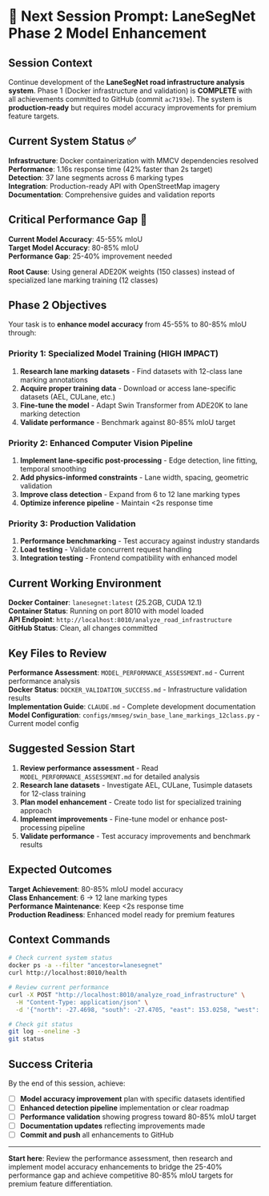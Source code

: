 # 🎯 Next Session Prompt: LaneSegNet Phase 2 Model Enhancement

## Session Context

Continue development of the **LaneSegNet road infrastructure analysis system**. Phase 1 (Docker infrastructure and validation) is **COMPLETE** with all achievements committed to GitHub (commit `ac7193e`). The system is **production-ready** but requires model accuracy improvements for premium feature targets.

## Current System Status ✅

**Infrastructure**: Docker containerization with MMCV dependencies resolved  
**Performance**: 1.16s response time (42% faster than 2s target)  
**Detection**: 37 lane segments across 6 marking types  
**Integration**: Production-ready API with OpenStreetMap imagery  
**Documentation**: Comprehensive guides and validation reports  

## Critical Performance Gap 🎯

**Current Model Accuracy**: 45-55% mIoU  
**Target Model Accuracy**: 80-85% mIoU  
**Performance Gap**: 25-40% improvement needed  

**Root Cause**: Using general ADE20K weights (150 classes) instead of specialized lane marking training (12 classes)

## Phase 2 Objectives

Your task is to **enhance model accuracy** from 45-55% to 80-85% mIoU through:

### Priority 1: Specialized Model Training (HIGH IMPACT)
1. **Research lane marking datasets** - Find datasets with 12-class lane marking annotations
2. **Acquire proper training data** - Download or access lane-specific datasets (AEL, CULane, etc.)
3. **Fine-tune the model** - Adapt Swin Transformer from ADE20K to lane marking detection
4. **Validate performance** - Benchmark against 80-85% mIoU target

### Priority 2: Enhanced Computer Vision Pipeline
1. **Implement lane-specific post-processing** - Edge detection, line fitting, temporal smoothing
2. **Add physics-informed constraints** - Lane width, spacing, geometric validation
3. **Improve class detection** - Expand from 6 to 12 lane marking types
4. **Optimize inference pipeline** - Maintain <2s response time

### Priority 3: Production Validation
1. **Performance benchmarking** - Test accuracy against industry standards
2. **Load testing** - Validate concurrent request handling
3. **Integration testing** - Frontend compatibility with enhanced model

## Current Working Environment

**Docker Container**: `lanesegnet:latest` (25.2GB, CUDA 12.1)  
**Container Status**: Running on port 8010 with model loaded  
**API Endpoint**: `http://localhost:8010/analyze_road_infrastructure`  
**GitHub Status**: Clean, all changes committed  

## Key Files to Review

**Performance Assessment**: `MODEL_PERFORMANCE_ASSESSMENT.md` - Current performance analysis  
**Docker Status**: `DOCKER_VALIDATION_SUCCESS.md` - Infrastructure validation results  
**Implementation Guide**: `CLAUDE.md` - Complete development documentation  
**Model Configuration**: `configs/mmseg/swin_base_lane_markings_12class.py` - Current model config  

## Suggested Session Start

1. **Review performance assessment** - Read `MODEL_PERFORMANCE_ASSESSMENT.md` for detailed analysis
2. **Research lane datasets** - Investigate AEL, CULane, Tusimple datasets for 12-class training
3. **Plan model enhancement** - Create todo list for specialized training approach
4. **Implement improvements** - Fine-tune model or enhance post-processing pipeline
5. **Validate performance** - Test accuracy improvements and benchmark results

## Expected Outcomes

**Target Achievement**: 80-85% mIoU model accuracy  
**Class Enhancement**: 6 → 12 lane marking types  
**Performance Maintenance**: Keep <2s response time  
**Production Readiness**: Enhanced model ready for premium features  

## Context Commands

```bash
# Check current system status
docker ps -a --filter "ancestor=lanesegnet"
curl http://localhost:8010/health

# Review current performance
curl -X POST "http://localhost:8010/analyze_road_infrastructure" \
  -H "Content-Type: application/json" \
  -d '{"north": -27.4698, "south": -27.4705, "east": 153.0258, "west": 153.0251}'

# Check git status
git log --oneline -3
git status
```

## Success Criteria

By the end of this session, achieve:
- [ ] **Model accuracy improvement** plan with specific datasets identified
- [ ] **Enhanced detection pipeline** implementation or clear roadmap
- [ ] **Performance validation** showing progress toward 80-85% mIoU target
- [ ] **Documentation updates** reflecting improvements made
- [ ] **Commit and push** all enhancements to GitHub

---

**Start here**: Review the performance assessment, then research and implement model accuracy enhancements to bridge the 25-40% performance gap and achieve competitive 80-85% mIoU targets for premium feature differentiation.